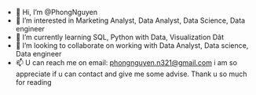 - 👋 Hi, I’m @PhongNguyen
- 👀 I’m interested in Marketing Analyst, Data Analyst, Data Science, Data engineer 
- 🌱 I’m currently learning SQL, Python with Data, Visualization Dât
- 💞️ I’m looking to collaborate on working with Data Analyst, Data science, Data engineer 
- 📫 U can reach me on email: phongnguyen.n321@gmail.com 
 i am so appreciate if u can contact and give me some advise. Thank u so much for reading
<!---
PhongNguyen171098/PhongNguyen171098 is a ✨ special ✨ repository because its `README.md` (this file) appears on your GitHub profile.
You can click the Preview link to take a look at your changes.
--->
